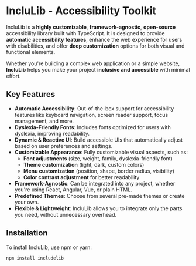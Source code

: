 # IncluLib - Accessibility Toolkit

IncluLib is a **highly customizable**, **framework-agnostic**, **open-source** accessibility library built with TypeScript. It is designed to provide **automatic accessibility features**, enhance the web experience for users with disabilities, and offer **deep customization** options for both visual and functional elements.

Whether you're building a complex web application or a simple website, **IncluLib** helps you make your project **inclusive and accessible** with minimal effort.

## Key Features

- **Automatic Accessibility**: Out-of-the-box support for accessibility features like keyboard navigation, screen reader support, focus management, and more.
- **Dyslexia-Friendly Fonts**: Includes fonts optimized for users with dyslexia, improving readability.
- **Dynamic & Reactive UI**: Build accessible UIs that automatically adjust based on user preferences and settings.
- **Customizable Appearance**: Fully customizable visual aspects, such as:
  - **Font adjustments** (size, weight, family, dyslexia-friendly font)
  - **Theme customization** (light, dark, custom colors)
  - **Menu customization** (position, shape, border radius, visibility)
  - **Color contrast adjustment** for better readability
- **Framework-Agnostic**: Can be integrated into any project, whether you're using React, Angular, Vue, or plain HTML.
- **Predefined Themes**: Choose from several pre-made themes or create your own.
- **Flexible & Lightweight**: IncluLib allows you to integrate only the parts you need, without unnecessary overhead.

## Installation

To install IncluLib, use npm or yarn:

```bash
npm install includelib
